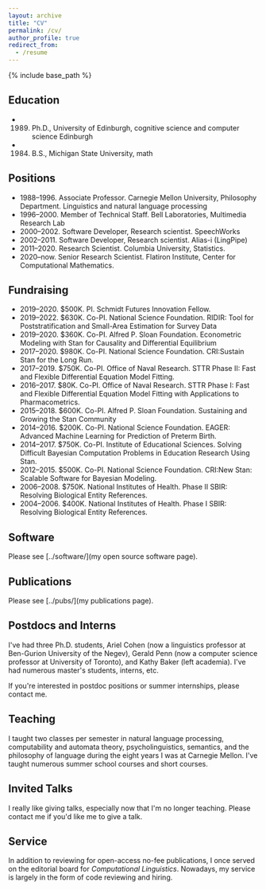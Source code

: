 ```yaml
---
layout: archive
title: "CV"
permalink: /cv/
author_profile: true
redirect_from:
  - /resume
---
```


{% include base_path %}

## Education

* 1989. Ph.D., University of Edinburgh, cognitive science and computer science
Edinburgh
* 1984. B.S., Michigan State University, math


## Positions

* 1988–1996. Associate Professor.  Carnegie Mellon University, Philosophy Department.
Linguistics and natural language processing
* 1996–2000. Member of Technical Staff. Bell Laboratories, Multimedia
Research Lab
* 2000–2002. Software Developer, Research scientist.  SpeechWorks
* 2002–2011. Software Developer, Research scientist. Alias-i (LingPipe)
* 2011–2020.  Research Scientist. Columbia University, Statistics.
* 2020–now. Senior Research Scientist. Flatiron Institute, Center for
  Computational Mathematics.


## Fundraising
* 2019–2020. $500K. PI. Schmidt Futures Innovation Fellow.
* 2019–2022. $630K. Co-PI.  National Science Foundation. RIDIR: Tool for Poststratification and Small-Area Estimation for Survey Data
* 2019–2020. $360K. Co-PI. Alfred P. Sloan Foundation. Econometric Modeling with Stan for Causality and Differential Equilibrium
* 2017–2020. $980K. Co-PI. National Science Foundation.  CRI:Sustain Stan for the
  Long Run.
* 2017–2019. $750K. Co-PI. Office of Naval Research. STTR Phase II: Fast and Flexible Differential Equation Model Fitting.
* 2016–2017. $80K. Co-PI. Office of Naval Research. STTR Phase I: Fast
  and Flexible Differential Equation Model Fitting with Applications to Pharmacometrics.
* 2015–2018. $600K. Co-PI.  Alfred P. Sloan Foundation. Sustaining and Growing the Stan Community
* 2014–2016. $200K. Co-PI. National Science Foundation.  EAGER: Advanced Machine Learning for Prediction of Preterm Birth.
* 2014–2017. $750K. Co-PI. Institute of Educational Sciences. Solving
Difficult Bayesian Computation Problems in Education Research Using Stan.
* 2012–2015. $500K. Co-PI. National Science Foundation. CRI:New Stan: Scalable Software for Bayesian Modeling.
* 2006–2008. $750K. National Institutes of Health.  Phase II SBIR: Resolving Biological Entity References.
* 2004–2006. $400K. National Institutes of Health. Phase I SBIR:
Resolving Biological Entity References.

## Software

Please see [../software/](my open source software page).

## Publications

Please see [../pubs/](my publications page).

## Postdocs and Interns

I've had three Ph.D. students, Ariel Cohen (now a linguistics
professor at Ben-Gurion University of the Negev), Gerald Penn (now a computer
science professor at University of Toronto), and Kathy Baker (left
academia).  I've had numerous master's students, interns, etc.

If you're interested in postdoc positions or summer internships,
please contact me.

## Teaching

I taught two classes per semester in natural language processing,
computability and automata theory, psycholinguistics, semantics, and
the philosophy of language during the eight years I was at Carnegie
Mellon.  I've taught numerous summer school courses and short courses.

## Invited Talks

I really like giving talks, especially now that I'm no longer
teaching.  Please contact me if you'd like me to give a talk.


## Service

In addition to reviewing for open-access no-fee publications, I once
served on the editorial board for *Computational Linguistics*.
Nowadays, my service is largely in the form of code reviewing and
hiring. 
